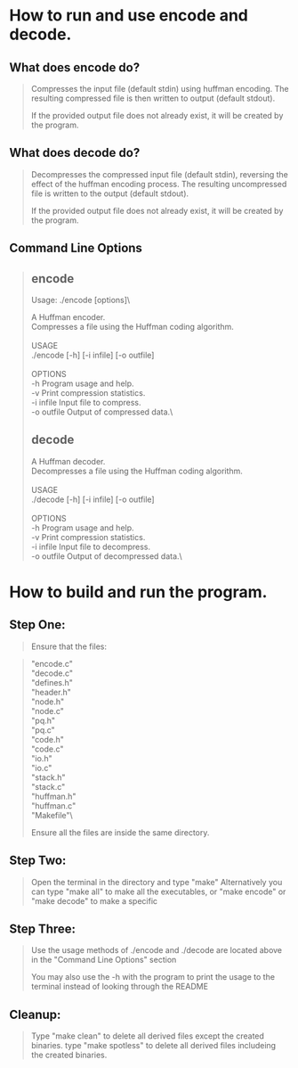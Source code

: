 How to run and use encode and decode.
================================================

What does encode do?
------------------
> Compresses the input file (default stdin) using huffman encoding. The resulting compressed file is then written to output (default stdout).
> 
> If the provided output file does not already exist, it will be created by the program.
>
What does decode do?
------------------
> Decompresses the compressed input file (default stdin), reversing the effect of the huffman encoding process. 
> The resulting uncompressed file is written to the output (default stdout).
>
> If the provided output file does not already exist, it will be created by the program.
>


Command Line Options
--------------------
>encode
>------------------
>Usage: ./encode [options]\
>
>  A Huffman encoder.\
>  Compresses a file using the Huffman coding algorithm.\
>\
>USAGE\
>  ./encode [-h] [-i infile] [-o outfile]\
>\
>OPTIONS\
>  -h             Program usage and help.\
>  -v             Print compression statistics.\
>  -i infile      Input file to compress.\
>  -o outfile     Output of compressed data.\
>
>
>
>decode
>------------------
>  A Huffman decoder.\
>  Decompresses a file using the Huffman coding algorithm.\
>\
>USAGE\
>  ./decode [-h] [-i infile] [-o outfile]\
>\
>OPTIONS\
>  -h             Program usage and help.\
>  -v             Print compression statistics.\
>  -i infile      Input file to decompress.\
>  -o outfile     Output of decompressed data.\




How to build and run the program.
=================================

Step One:
---------
> Ensure that the files:

> "encode.c"\
> "decode.c"\
> "defines.h"\
> "header.h"\
> "node.h"\
> "node.c"\
> "pq.h"\
> "pq.c"\
> "code.h"\
> "code.c"\
> "io.h"\
> "io.c"\
> "stack.h"\
> "stack.c"\
> "huffman.h"\
> "huffman.c"\
> "Makefile"\
>
> Ensure all the files are inside the same directory.
>
Step Two:
---------
> Open the terminal in the directory and type "make"
> Alternatively you can type "make all" to make all the executables,
> or "make encode" or "make decode" to make a specific 
>
Step Three:
-----------
> Use the usage methods of ./encode and ./decode are located above in the "Command Line Options" section
>
> You may also use the -h with the program to print the usage to the terminal instead
> of looking through the README

Cleanup:
-----------
> Type "make clean" to delete all derived files except the created binaries.
> type "make spotless" to delete all derived files includeing the created binaries.
